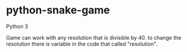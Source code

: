 # python-snake-game

Python 3

Game can work with any resolution that is divisible by 40.
to change the resolution there is variable in the code that called "resolution".

